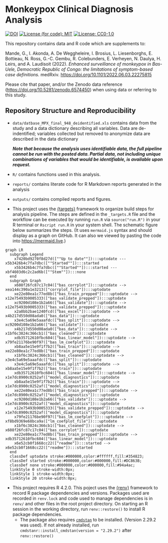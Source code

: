 
<!-- README.md is generated from README.Rmd. Please edit that file -->

# Monkeypox Clinical Diagnosis Analysis

[![DOI](https://zenodo.org/badge/DOI/10.5281/zenodo.6574450.svg)](https://doi.org/10.5281/zenodo.6574450)
[![License (for code):
MIT](https://img.shields.io/badge/License%20(for%20code)-MIT-blue.svg)](https://opensource.org/licenses/MIT)
[![License:
CC0-1.0](https://img.shields.io/badge/License%20(for%20data)-CC0_1.0-lightgrey.svg)](http://creativecommons.org/publicdomain/zero/1.0/)

This repository contains data and R code which are supplements to:

Mande, G., I. Akonda, A. De Weggheleire, I. Brosius, L. Liesenborghs, E.
Bottieau, N. Ross, G.-C. Gembu, R. Colebunders, E. Verheyen, N. Daulya,
H. Leirs, and A. Laudisoit (2022). *Enhanced surveillance of monkeypox
in Bas-Uele, Democratic Republic of Congo: the limitations of
symptom-based case definitions.* medRxiv.
<https://doi.org/10.1101/2022.06.03.22275815>

Please cite that paper, and/or the Zenodo data reference
(<https://doi.org/10.5281/zenodo.6574450>) when using data or referring
to this study.

## Repository Structure and Reproducibility

-   `data/datbase_MPX_final_948_deidentified.xls` contains data from the
    study and a data dictionary describing all variables. Data are
    de-indentified; variables collected but removed to anonymize data
    are described in the data dictionary

    ***Note that because the analysis uses identifiable data, the full
    pipeline cannot be run with the posted data. Partial data, not
    including unique combinations of variables that would be
    identifiable, is available upon request.***

-   `R/` contains functions used in this analysis.

-   `reports/` contains literate code for R Markdown reports generated
    in the analysis

-   `outputs/` contains compiled reports and figures.

-   This project uses the
    [{targets}](https://wlandau.github.io/targets-manual/) framework to
    organize build steps for analysis pipeline. The steps are defined in
    the `_targets.R` file and the workflow can be executed by running
    `run.R` via `source("run.R")` in your R terminal or `Rscript run.R`
    in your system shell. The schematic figure below summarizes the
    steps. (It uses `mermaid.js` syntax and should display as a graph on
    GitHub. It can also we viewed by pasting the code into
    <https://mermaid.live>.)

``` mermaid
graph LR
  subgraph Legend
    x7420bd9270f8d27d([""Up to date""]):::uptodate --- x5b3426b4c7fa7dbc([""Started""]):::started
    x5b3426b4c7fa7dbc([""Started""]):::started --- xbf4603d6c2c2ad6b([""Stem""]):::none
  end
  subgraph Graph
    x608f26fc87c17c04(["bas_corrplot"]):::uptodate --> xea144c390a1e3213(["corrplot_file"]):::uptodate
    xe22e80ea1c77ed8b(["bas_train_prepped"]):::uptodate --> x12e75493b9005333(["bas_validate_prepped"]):::uptodate
    xc9200d108e1b2a66(["bas_validate"]):::uptodate --> x12e75493b9005333(["bas_validate_prepped"]):::uptodate
    x2a8bb2bae1240fcd(["bas_excel"]):::uptodate --> x4b217d550d08ada0(["bas_data"]):::uptodate
    x3e4c5a69e5aaafdc(["bas_split"]):::uptodate --> xc9200d108e1b2a66(["bas_validate"]):::uptodate
    x4b217d550d08ada0(["bas_data"]):::uptodate --> x1bf6c3824c366cb1(["bas_cleaned"]):::uptodate
    xdb35712610fbc604(["bas_linear_model"]):::uptodate --> x79fe21176be90f97(["bas_lm_coefplot"]):::uptodate
    xb8aa5e15e9f1f7b2(["bas_train"]):::uptodate --> xe22e80ea1c77ed8b(["bas_train_prepped"]):::uptodate
    x1bf6c3824c366cb1(["bas_cleaned"]):::uptodate --> x3e4c5a69e5aaafdc(["bas_split"]):::uptodate
    x3e4c5a69e5aaafdc(["bas_split"]):::uptodate --> xb8aa5e15e9f1f7b2(["bas_train"]):::uptodate
    xdb35712610fbc604(["bas_linear_model"]):::uptodate --> x1e7dc8900c0252af(["model_diagnostics"]):::uptodate
    xb8aa5e15e9f1f7b2(["bas_train"]):::uptodate --> x1e7dc8900c0252af(["model_diagnostics"]):::uptodate
    xe22e80ea1c77ed8b(["bas_train_prepped"]):::uptodate --> x1e7dc8900c0252af(["model_diagnostics"]):::uptodate
    xc9200d108e1b2a66(["bas_validate"]):::uptodate --> x1e7dc8900c0252af(["model_diagnostics"]):::uptodate
    x12e75493b9005333(["bas_validate_prepped"]):::uptodate --> x1e7dc8900c0252af(["model_diagnostics"]):::uptodate
    x79fe21176be90f97(["bas_lm_coefplot"]):::uptodate --> xf8bd9369e68bca9a(["lm_coefplot_file"]):::uptodate
    x1bf6c3824c366cb1(["bas_cleaned"]):::uptodate --> x608f26fc87c17c04(["bas_corrplot"]):::uptodate
    xe22e80ea1c77ed8b(["bas_train_prepped"]):::uptodate --> xdb35712610fbc604(["bas_linear_model"]):::uptodate
    x6e52cb0f1668cc22(["readme"]):::started --> x6e52cb0f1668cc22(["readme"]):::started
  end
  classDef uptodate stroke:#000000,color:#ffffff,fill:#354823;
  classDef started stroke:#000000,color:#000000,fill:#DC863B;
  classDef none stroke:#000000,color:#000000,fill:#94a4ac;
  linkStyle 0 stroke-width:0px;
  linkStyle 1 stroke-width:0px;
  linkStyle 20 stroke-width:0px;
```

-   This project requires R 4.2.0. This poject uses the
    [{renv}](https://rstudio.github.io/renv/) framework to record R
    package dependencies and versions. Packages used are recorded in
    `renv.lock` and code used to manage dependencies is in `renv/` and
    other files in the root project directory. On starting an R session
    in the working directory, run `renv::restore()` to install R package
    dependencies.
    -   The package also requires
        [`cmdstan`](https://mc-stan.org/users/interfaces/cmdstan) to be
        installed. (Version 2.29.2 was used). If not already installed,
        run `cmdstanr::install_cmdstan(version = "2.29.2")` after
        `renv::restore()`

